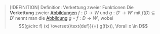 > [!DEFINITION] Definition: Verkettung zweier Funktionen
> Die **Verkettung** zweier [Abbildungen](Abbildung.md) $f: D \to W$ und $g: D' \to W'$ mit $f(D)\subseteq D'$ nennt man die [Abbildung](Abbildung.md) $g\circ f: D \to W'$, wobei
> $$(g\circ f) (x) \overset{\text{def}}{=} g(f(x)), \forall x \in D$$